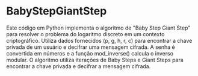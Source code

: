 # BabyStepGiantStep
Este código em Python implementa o algoritmo de "Baby Step Giant Step" para resolver o problema do logaritmo discreto em um contexto criptográfico. Utiliza dados fornecidos (p, g, h, r, c) para encontrar a chave privada de um usuário e decifrar uma mensagem cifrada. A senha é convertida em números e a função mod_inverse() calcula o inverso modular. O algoritmo utiliza iterações de Baby Steps e Giant Steps para encontrar a chave privada e decifrar a mensagem cifrada.
